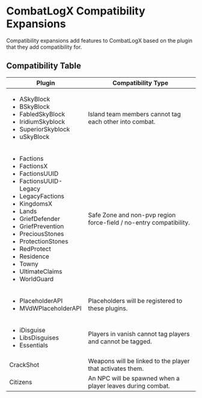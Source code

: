 # CombatLogX Compatibility Expansions

Compatibility expansions add features to CombatLogX based on the plugin that they add compatibility for.

## Compatibility Table

<table>
    <thead>
        <tr>
            <th>Plugin</th>
            <th>Compatibility Type</th>
        </tr>
    </thead>
    <tbody>
        <tr>
            <td>
                <ul>
                    <li>ASkyBlock</li>
                    <li>BSkyBlock</li>
                    <li>FabledSkyBlock</li>
                    <li>IridiumSkyblock</li>
                    <li>SuperiorSkyblock</li>
                    <li>uSkyBlock</li>
                </ul>
            </td>
            <td>Island team members cannot tag each other into combat.</td>
        </tr>
        <tr>
            <td>
                <ul>
                    <li>Factions</li>
                    <li>FactionsX</li>
                    <li>FactionsUUID</li>
                    <li>FactionsUUID-Legacy</li>
                    <li>LegacyFactions</li>
                    <li>KingdomsX</li>
                    <li>Lands</li>
                    <li>GriefDefender</li>
                    <li>GriefPrevention</li>
                    <li>PreciousStones</li>
                    <li>ProtectionStones</li>
                    <li>RedProtect</li>
                    <li>Residence</li>
                    <li>Towny</li>
                    <li>UltimateClaims</li>
                    <li>WorldGuard</li>
                </ul>
            </td>
            <td>Safe Zone and non-pvp region force-field / no-entry compatibility.</td>
        </tr>
        <tr>
            <td>
                <ul>
                    <li>PlaceholderAPI</li>
                    <li>MVdWPlaceholderAPI</li>
                </ul>
            </td>
            <td>Placeholders will be registered to these plugins.</td>
        </tr>
        <tr>
            <td>
                <ul>
                    <li>iDisguise</li>
                    <li>LibsDisguises</li>
                    <li>Essentials</li>
                </ul>
            </td>
            <td>Players in vanish cannot tag players and cannot be tagged.</td>
        </tr>
        <tr>
            <td>CrackShot</td>
            <td>Weapons will be linked to the player that activates them.</td>
        </tr>
        <tr>
            <td>Citizens</td>
            <td>An NPC will be spawned when a player leaves during combat.</td>
        </tr>
    </tbody>
</table>
